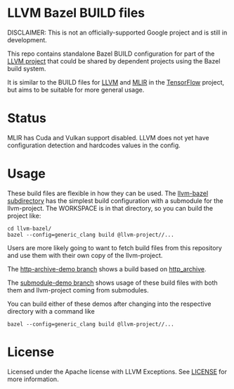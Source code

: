 # LLVM Bazel BUILD files

DISCLAIMER: This is not an officially-supported Google project and is still in
development.

This repo contains standalone Bazel BUILD configuration for part of the
[LLVM project](http://llvm.org/) that could be shared by dependent projects
using the Bazel build system.

It is similar to the BUILD files for
[LLVM](https://github.com/tensorflow/tensorflow/blob/master/third_party/llvm/llvm.autogenerated.BUILD)
and [MLIR](https://github.com/tensorflow/tensorflow/blob/master/third_party/mlir/BUILD)
in the [TensorFlow](http://tensorflow.org) project, but aims to be
suitable for more general usage.

# Status

MLIR has Cuda and Vulkan support disabled. LLVM does not yet have configuration
detection and hardcodes values in the config.

# Usage

These build files are flexible in how they can be used. The
[llvm-bazel subdirectory](./llvm-bazel) has the simplest build configuration
with a submodule for the llvm-project. The WORKSPACE is in that directory, so
you can build the project like:

```shell
cd llvm-bazel/
bazel --config=generic_clang build @llvm-project//...
```

Users are more likely going to want to fetch build files from this repository
and use them with their own copy of the llvm-project.

The
[http-archive-demo branch](https://github.com/google/llvm-bazel/tree/http-archive-demo/http-archive-demo)
shows a build based on
[http_archive](https://docs.bazel.build/versions/master/repo/http.html#http_archive).

The
[submodule-demo branch](https://github.com/google/llvm-bazel/tree/submodule-demo/submodule-demo)
shows usage of these build files with both them and llvm-project coming from
submodules.

You can build either of these demos after changing into the respective directory
with a command like

```shell
bazel --config=generic_clang build @llvm-project//...
```

# License
Licensed under the Apache license with LLVM Exceptions. See [LICENSE](LICENSE)
for more information.
